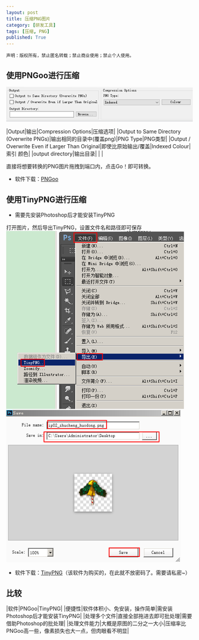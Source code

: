 ```yaml
---
layout: post
title: 压缩PNG图片
category: [研发工具]
tags: [压缩, PNG]
published: True
---
```



`声明：版权所有，禁止匿名转载；禁止商业使用；禁止个人使用。`


## 使用PNGoo进行压缩
<left>
	<img src="/public/img/压缩PNG图片/01.png"></left>

|Output|输出|Compression Options|压缩选项|
|Output to Same Directory (Overwrite PNGs)|输出相同的目录中(覆盖png)|PNG Type|PNG类型|
|Output / Overwrite Even if Larger Than Original|即使比原始输出/覆盖|Indexed  Colour|索引  颜色|
|output directory|输出目录| | |

直接将想要转换的PNG图片拖拽到端口内，点击Go！即可转换。

- 软件下载：[PNGoo](http://pan.baidu.com/s/1kUP8mEz)


## 使用TinyPNG进行压缩
- 需要先安装Photoshop后才能安装TinyPNG

打开图片，然后导出TinyPNG，设置文件名和路径即可保存
<left>
	<img src="/public/img/压缩PNG图片/02.png">
	<img src="/public/img/压缩PNG图片/03.png"></left>

- 软件下载：[TinyPNG](http://pan.baidu.com/s/1o8HANWm)（该软件为购买的，在此就不放密码了。需要请私密~）


## 比较

|软件|PNGoo|TinyPNG|
|便捷性|软件体积小、免安装，操作简单|需安装Photoshop后才能安装TinyPNG|
|处理多个文件|直接全部拖进去即可批处理|需要借助Photoshop的批处理|
|处理文件能力|大概是原图的二分之一大小|压缩率比PNGoo高一些，像素损失也大一点，但肉眼看不明显|
